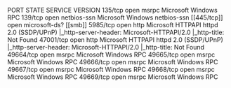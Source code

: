 PORT      STATE SERVICE       VERSION
		135/tcp   open  msrpc         Microsoft Windows RPC
		139/tcp   open  netbios-ssn   Microsoft Windows netbios-ssn
		[[445/tcp]]   open  microsoft-ds? [[smb]]
		5985/tcp  open  http          Microsoft HTTPAPI httpd 2.0 
		(SSDP/UPnP)
			|_http-server-header: Microsoft-HTTPAPI/2.0
			|_http-title: Not Found
		47001/tcp open  http          Microsoft HTTPAPI httpd 2.0 (SSDP/UPnP)
			|_http-server-header: Microsoft-HTTPAPI/2.0
			|_http-title: Not Found
		49664/tcp open  msrpc         Microsoft Windows RPC
		49665/tcp open  msrpc         Microsoft Windows RPC
		49666/tcp open  msrpc         Microsoft Windows RPC
		49667/tcp open  msrpc         Microsoft Windows RPC
		49668/tcp open  msrpc         Microsoft Windows RPC
		49669/tcp open  msrpc         Microsoft Windows RPC